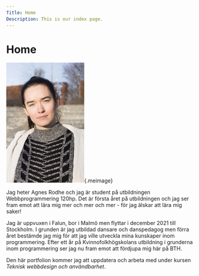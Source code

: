 ```yaml
---
Title: Home
Description: This is our index page.
---
```


Home
==========================

![Bild på mig](assets/img/me_agnes2.jpg){.meimage}

Jag heter Agnes Rodhe och jag är student på utbildningen Webbprogrammering 120hp. Det är första året på utbildningen och jag ser fram emot att lära mig mer och mer och mer - för jag älskar att lära mig saker!

Jag är uppvuxen i Falun, bor i Malmö men flyttar i december 2021 till Stockholm. I grunden är jag utbildad dansare och danspedagog men förra året bestämde jag mig för att jag ville utveckla mina kunskaper inom programmering. Efter ett år på Kvinnofolkhögskolans utbildning i grunderna inom programmering ser jag nu fram emot att fördjupa mig här på BTH.

Den här portfolion kommer jag att uppdatera och arbeta med under kursen *Teknisk webbdesign och användbarhet*. 

